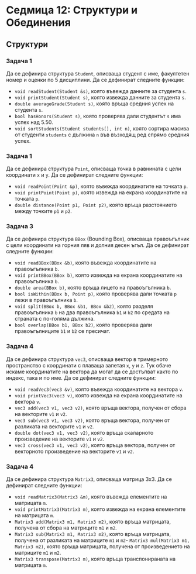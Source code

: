 # Седмица 12: Структури и Обединения

## Структури

### Задача 1
Да се дефинира структура `Student`, описваща студент с име, факултетен номер и оценки по 5 дисциплини. Да се дефинират следните функции:
- `void readStudent(Student &s)`, която въвежда данните за студента `s`.
- `void printStudent(Student s)`, която извежда данните за студента `s`.
- `double averageGrade(Student s)`, която връща средния успех на студента `s`.
- `bool hasHonors(Student s)`, която проверява дали студентът `s` има успех над 5.50.
- `void sortStudents(Student students[], int n)`, която сортира масива от студенти `students` с дължина `n` във възходящ ред спрямо средния успех.

### Задача 1
Да се дефинира структура `Point`, описваща точка в равнината с цели координати `x` и `y`. Да се дефинират следните функции:
- `void readPoint(Point &p)`, която въвежда координатите на точката `p`.
- `void printPoint(Point p)`, която извежда на екрана координатите на точката `p`.
- `double distance(Point p1, Point p2)`, която връща разстоянието между точките `p1` и `p2`.

### Задача 3
Да се дефинира структура `BBox` (Bounding Box), описваща правоъгълник с цели координати на горния ляв и долния десен ъгъл. Да се дефинират следните функции:
- `void readBBox(BBox &b)`, която въвежда координатите на правоъгълника `b`.
- `void printBBox(BBox b)`, която извежда на екрана координатите на правоъгълника `b`.
- `double area(BBox b)`, която връща лицето на правоъгълника `b`.
- `bool isWithin(BBox b, Point p)`, която проверява дали точката `p` лежи в правоъгълника `b`.
- `void split(BBox b, BBox &b1, BBox &b2)`, която разделя правоъгълника `b` на два правоъгълника `b1` и `b2` по средата на страната с по-голяма дължина.
- `bool overlap(BBox b1, BBox b2)`, която проверява дали правоъгълниците `b1` и `b2` се пресичат.

### Задача 4
Да се дефинира структура `vec3`, описваща вектор в тримерното пространство с координати с плаваща запетая `x`, `y` и `z`. Тук обаче искаме координатите на вектора да могат да се достъпват както по индекс, така и по име.
Да се дефинират следните функции:
- `void readVec3(vec3 &v)`, която въвежда координатите на вектора `v`.
- `void printVec3(vec3 v)`, която извежда на екрана координатите на вектора `v`.
- `vec3 add(vec3 v1, vec3 v2)`, която връща вектора, получен от сбора на векторите `v1` и `v2`.
- `vec3 sub(vec3 v1, vec3 v2)`, която връща вектора, получен от разликата на векторите `v1` и `v2`.
- `double dot(vec3 v1, vec3 v2)`, която връща скаларното произведение на векторите `v1` и `v2`.
- `vec3 cross(vec3 v1, vec3 v2)`, която връща вектора, получен от векторното произведение на векторите `v1` и `v2`.

### Задача 4
Да се дефинира структура `Matrix3`, описваща матрица 3x3. Да се дефинират следните функции:
- `void readMatrix3(Matrix3 &m)`, която въвежда елементите на матрицата `m`.
- `void printMatrix3(Matrix3 m)`, която извежда на екрана елементите на матрицата `m`.
- `Matrix3 add(Matrix3 m1, Matrix3 m2)`, която връща матрицата, получена от сбора на матриците `m1` и `m2`.
- `Matrix3 sub(Matrix3 m1, Matrix3 m2)`, която връща матрицата, получена от разликата на матриците `m1` и `m2`- `Matrix3 mul(Matrix3 m1, Matrix3 m2)`, която връща матрицата, получена от произведението на матриците `m1` и `m2`.
- `Matrix3 transpose(Matrix3 m)`, която връща транспонираната на матрицата `m`.

